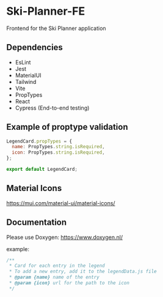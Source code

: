 # Ski-Planner-FE
Frontend for the Ski Planner application

## Dependencies

- EsLint
- Jest
- MaterialUI
- Tailwind
- Vite
- PropTypes
- React
- Cypress (End-to-end testing)

## Example of proptype validation

```js
LegendCard.propTypes = {
  name: PropTypes.string.isRequired,
  icon: PropTypes.string.isRequired,
};

export default LegendCard;
```

## Material Icons

https://mui.com/material-ui/material-icons/

## Documentation

Please use Doxygen: https://www.doxygen.nl/

example:
```js
/**
 * Card for each entry in the legend
 * To add a new entry, add it to the legendData.js file
 * @param {name} name of the entry
 * @param {icon} url for the path to the icon 
 */
```